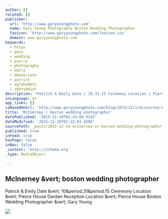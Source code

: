 ```yaml
---
author: []
related: []
publisher:
  url: 'http://www.garyyoungphoto.com'
  name: Gary Young Photography Boston Wedding Photographer
  favicon: 'http://www.garyyoungphoto.com/favicon.ico'
  domain: www.garyyoungphoto.com
keywords:
  - https
  - gary
  - wedding
  - pierce
  - photography
  - emily
  - abbasciano
  - patrick
  - aqfahw9mtv
  - s0drs04inf
description: 'Patrick & Emily Date | 10.31.15 Ceremony Location | Pierce House Garden Reception Location | Pierce House Boston Wedding Photographer | Gary Young'
inLanguage: en
app_links: []
isBasedOnUrl: 'http://www.garyyoungphoto.com/blog/2015/12/1/mcinerney-boston-wedding-photographer'
title: 'McInerney | boston wedding photographer'
datePublished: '2015-12-10T02:24:00.924Z'
dateModified: '2015-12-10T02:22:03.560Z'
sourcePath: _posts/2015-12-10-mcinerney-or-boston-wedding-photographer.md
published: true
inFeed: true
hasPage: false
inNav: false
_context: 'http://schema.org'
_type: MediaObject

---
```

<article style=""><h1>McInerney &amp;vert; boston wedding photographer</h1><p>Patrick &amp; Emily Date &amp;vert; 10&amp;period;31&amp;period;15 Ceremony Location &amp;vert; Pierce House Garden Reception Location &amp;vert; Pierce House Boston Wedding Photographer &amp;vert; Gary Young</p><img src="https://static1.squarespace.com/static/5644bec4e4b0b0751ff08d48/5648ad14e4b0102d9d90fb5c/565e2d4fe4b0c49af4ac2bf3/1449364789152/?format=1000w" /></article>